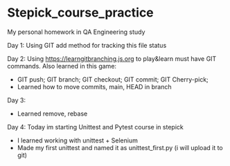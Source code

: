# Stepick_course_practice
My personal homework in QA Engineering study

Day 1:
Using GIT add method for tracking this file status

Day 2:
Using https://learngitbranching.js.org to play&learn must have GIT commands.
Also learned in this game:
- GIT push; GIT branch; GIT checkout; GIT commit; GIT Cherry-pick;
- Learned how to move commits, main, HEAD in branch

Day 3:
- Learned remove, rebase

Day 4:
Today im starting Unittest and Pytest course in stepick
- I learned working with unittest + Selenium
- Made my first unittest and named it as unittest_first.py (i will upload it to git)

